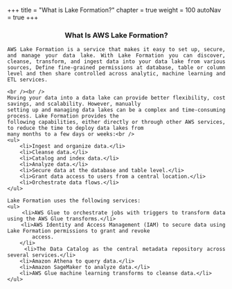 +++
title = "What is Lake Formation?"
chapter = true
weight = 100
autoNav = true
+++

<center><h3>What Is AWS Lake Formation?</h3></center>

<div style="text-align: justify">

    AWS Lake Formation is a service that makes it easy to set up, secure, and manage your data lake. With Lake Formation you can discover, cleanse, transform, and ingest data into your data lake from various sources, Define fine-grained permissions at database, table or column level and then share controlled across analytic, machine learning and ETL services.

    <br /><br />
    Moving your data into a data lake can provide better flexibility, cost savings, and scalability. However, manually
    setting up and managing data lakes can be a complex and time-consuming process. Lake Formation provides the
    following capabilities, either directly or through other AWS services, to reduce the time to deploy data lakes from
    many months to a few days or weeks:<br />
    <ul>
        <li>Ingest and organize data.</li>
        <li>Cleanse data.</li>
        <li>Catalog and index data.</li>
        <li>Analyze data.</li>
        <li>Secure data at the database and table level.</li>
        <li>Grant data access to users from a central location.</li>
        <li>Orchestrate data flows.</li>
    </ul>

    Lake Formation uses the following services:
    <ul>
        <li>AWS Glue to orchestrate jobs with triggers to transform data using the AWS Glue transforms.</li>
        <li>AWS Identity and Access Management (IAM) to secure data using Lake Formation permissions to grant and revoke
            access.
        </li>
        <li>The Data Catalog as the central metadata repository across several services.</li>
        <li>Amazon Athena to query data.</li>
        <li>Amazon SageMaker to analyze data.</li>
        <li>AWS Glue machine learning transforms to cleanse data.</li>
    </ul>

</div>
